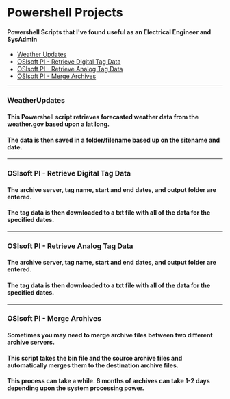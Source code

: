 # Powershell Projects
#### Powershell Scripts that I've found useful as an Electrical Engineer and SysAdmin

- [Weather Updates](https://github.com/electronicwarfare/PowershellProjects/blob/main/README.md#weatherupdates)
- [OSIsoft PI - Retrieve Digital Tag Data](https://github.com/electronicwarfare/PowershellProjects/blob/main/README.md#osisoft-pi---retrieve-digital-tag-data)
- [OSIsoft PI - Retrieve Analog Tag Data](https://github.com/electronicwarfare/PowershellProjects/blob/main/README.md#osisoft-pi---retrieve-analog-tag-data)
- [OSIsoft PI - Merge Archives](https://github.com/electronicwarfare/PowershellProjects/blob/main/README.md#osisoft-pi---merge-archives)
---
### WeatherUpdates
#### This Powershell script retrieves forecasted weather data from the weather.gov based upon a lat long. 
#### The data is then saved in a folder/filename based up on the sitename and date.
---
### OSIsoft PI - Retrieve Digital Tag Data
#### The archive server, tag name, start and end dates, and output folder are entered.
#### The tag data is then downloaded to a txt file with all of the data for the specified dates.
---
### OSIsoft PI - Retrieve Analog Tag Data
#### The archive server, tag name, start and end dates, and output folder are entered.
#### The tag data is then downloaded to a txt file with all of the data for the specified dates.
---
### OSIsoft PI - Merge Archives
#### Sometimes you may need to merge archive files between two different archive servers.
#### This script takes the bin file and the source archive files and automatically merges them to the destination archive files.
#### This process can take a while. 6 months of archives can take 1-2 days depending upon the system processing power.
